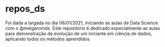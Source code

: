 # repos_ds
Foi dada a largada no dia 06/01/2021, iniciando as aulas de Data Science com o @meigaromds. Este repositório é dedicado especialmente as aulas  para demonstração da evolução de um iniciante em ciência de dados, aplicando todos os métodos aprendidos. 
